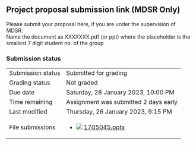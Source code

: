<h2>Project proposal submission link (MDSR Only)</h2>Please submit your proposal here, if you are under the supervision of MDSR.<br />Name the document as XXXXXXX.pdf (or ppt) where the placeholder is the smallest 7 digit student no. of the group

<h3>Submission status</h3><table>
<tbody><tr>
<td>Submission status</td>
<td>Submitted for grading</td>
</tr>
<tr>
<td>Grading status</td>
<td>Not graded</td>
</tr>
<tr>
<td>Due date</td>
<td>Saturday, 28 January 2023, 10:00 PM</td>
</tr>
<tr>
<td>Time remaining</td>
<td>Assignment was submitted 2 days early</td>
</tr>
<tr>
<td>Last modified</td>
<td>Thursday, 26 January 2023, 9:15 PM</td>
</tr>
<tr>
<td>File submissions</td>
<td><ul><li><img src="..%5C..%5C..%5CJanuary%202019%5CCSE203%5CNews%20forum%5CGraph%20Data%20Structure%5Cfile%5Cpowerpoint.png" /> <a href="file%5C1705045.pptx">1705045.pptx</a> 
</li></ul>

</td>
</tr>

</tbody>
</table>



